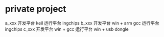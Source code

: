 # private project
a_xxx 开发平台 keil 运行平台 ingchips
b_xxx 开发平台 win + arm gcc 运行平台 ingchips
c_xxx 开发平台 win + gcc 运行平台 win + usb dongle